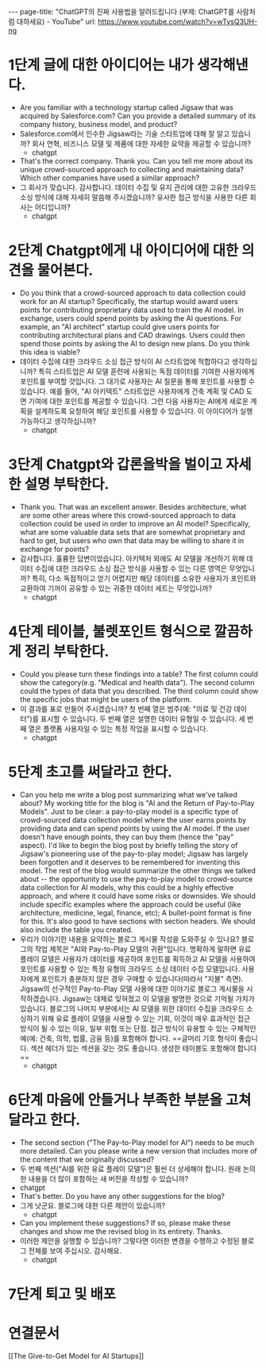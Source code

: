 --- page-title: "ChatGPT의 진짜 사용법을 알려드립니다 (부제: ChatGPT를 사람처럼 대하세요) - YouTube" url: https://www.youtube.com/watch?v=wTysQ3UH-ng 
# 1단계 글에 대한 아이디어는 내가 생각해낸다.
- Are you familiar with a technology startup called Jigsaw that was acquired by Salesforce.com? Can you provide a detailed summary of its company history, business model, and product?
- Salesforce.com에서 인수한 Jigsaw라는 기술 스타트업에 대해 잘 알고 있습니까? 회사 연혁, 비즈니스 모델 및 제품에 대한 자세한 요약을 제공할 수 있습니까?
	- chatgpt
- That's the correct company. Thank you. Can you tell me more about its unique crowd-sourced approach to collecting and maintaining data? Which other companies have used a similar approach? 
- 그 회사가 맞습니다. 감사합니다. 데이터 수집 및 유지 관리에 대한 고유한 크라우드 소싱 방식에 대해 자세히 말씀해 주시겠습니까? 유사한 접근 방식을 사용한 다른 회사는 어디입니까?
	- chatgpt
# 2단계 Chatgpt에게 내 아이디어에 대한 의견을 물어본다.
- Do you think that a crowd-sourced approach to data collection could work for an AI startup? Specifically, the startup would award users points for contributing proprietary data used to train the AI model. In exchange, users could spend points by asking the AI questions. For example, an "AI architect" startup could give users points for contributing architectural plans and CAD drawings. Users could then spend those points by asking the AI to design new plans. Do you think this idea is viable? 
- 데이터 수집에 대한 크라우드 소싱 접근 방식이 AI 스타트업에 적합하다고 생각하십니까? 특히 스타트업은 AI 모델 훈련에 사용되는 독점 데이터를 기여한 사용자에게 포인트를 부여할 것입니다. 그 대가로 사용자는 AI 질문을 통해 포인트를 사용할 수 있습니다. 예를 들어, "AI 아키텍트" 스타트업은 사용자에게 건축 계획 및 CAD 도면 기여에 대한 포인트를 제공할 수 있습니다. 그런 다음 사용자는 AI에게 새로운 계획을 설계하도록 요청하여 해당 포인트를 사용할 수 있습니다. 이 아이디어가 실행 가능하다고 생각하십니까?
	- chatgpt
# 3단계 Chatgpt와 갑론을박을 벌이고 자세한 설명 부탁한다.
- Thank you. That was an excellent answer. Besides architecture, what are some other areas where this crowd-sourced approach to data collection could be used in order to improve an AI model? Specifically, what are some valuable data sets that are somewhat proprietary and hard to get, but users who own that data may be willing to share it in exchange for points?
- 감사합니다. 훌륭한 답변이었습니다. 아키텍처 외에도 AI 모델을 개선하기 위해 데이터 수집에 대한 크라우드 소싱 접근 방식을 사용할 수 있는 다른 영역은 무엇입니까? 특히, 다소 독점적이고 얻기 어렵지만 해당 데이터를 소유한 사용자가 포인트와 교환하여 기꺼이 공유할 수 있는 귀중한 데이터 세트는 무엇입니까?
	- chatgpt
# 4단계 테이블, 불렛포인트 형식으로 깔끔하게 정리 부탁한다.
- Could you please turn these findings into a table? The first column could show the category(e.g. "Medical and health data"). The second column could the types of data that you described. The third column could show the specific jobs that might be users of the platform.
- 이 결과를 표로 만들어 주시겠습니까? 첫 번째 열은 범주(예: "의료 및 건강 데이터")를 표시할 수 있습니다. 두 번째 열은 설명한 데이터 유형일 수 있습니다. 세 번째 열은 플랫폼 사용자일 수 있는 특정 작업을 표시할 수 있습니다.
	- chatgpt
# 5단계 초고를 써달라고 한다.
- Can you help me write a blog post summarizing what we've talked about? My working title for the blog is "AI and the Return of Pay-to-Play Models". Just to be clear: a pay-to-play model is a specific type of crowd-sourced data collection model where the user earns points by providing data and can spend points by using the AI model. If the user doesn't have enough points, they can buy them (hence the "pay" aspect). I'd like to begin the blog post by briefly telling the story of Jigsaw's pioneering use of the pay-to-play model; Jigsaw has largely been forgotten and it deserves to be remembered for inventing this model. The rest of the blog would summarize the other things we talked about -- the opportunity to use the pay-to-play model to crowd-source data collection for AI models, why this could be a highly effective approach, and where it could have some risks or downsides. We should include specific examples where the approach could be useful (like architecture, medicine, legal, finance, etc); A bullet-point format is fine for this. It's also good to have sections with section headers. We should also include the table you created.
- 우리가 이야기한 내용을 요약하는 블로그 게시물 작성을 도와주실 수 있나요? 블로그의 작업 제목은 "AI와 Pay-to-Play 모델의 귀환"입니다. 명확하게 말하면 유료 플레이 모델은 사용자가 데이터를 제공하여 포인트를 획득하고 AI 모델을 사용하여 포인트를 사용할 수 있는 특정 유형의 크라우드 소싱 데이터 수집 모델입니다. 사용자에게 포인트가 충분하지 않은 경우 구매할 수 있습니다(따라서 "지불" 측면). Jigsaw의 선구적인 Pay-to-Play 모델 사용에 대한 이야기로 블로그 게시물을 시작하겠습니다. Jigsaw는 대체로 잊혀졌고 이 모델을 발명한 것으로 기억될 가치가 있습니다. 블로그의 나머지 부분에서는 AI 모델을 위한 데이터 수집을 크라우드 소싱하기 위해 유료 플레이 모델을 사용할 수 있는 기회, 이것이 매우 효과적인 접근 방식이 될 수 있는 이유, 일부 위험 또는 단점. 접근 방식이 유용할 수 있는 구체적인 예(예: 건축, 의학, 법률, 금융 등)를 포함해야 합니다. ==글머리 기호 형식이 좋습니다. 섹션 헤더가 있는 섹션을 갖는 것도 좋습니다. 생성한 테이블도 포함해야 합니다==
	- chatgpt
# 6단계 마음에 안들거나 부족한 부분을 고쳐달라고 한다.
- The second section ("The Pay-to-Play model for AI") needs to be much more detailed. Can you please write a new version that includes more of the content that we originally discussed?
- 두 번째 섹션("AI를 위한 유료 플레이 모델")은 훨씬 더 상세해야 합니다. 원래 논의한 내용을 더 많이 포함하는 새 버전을 작성할 수 있습니까?
- chatgpt
- That's better. Do you have any other suggestions for the blog?
- 그게 낫군요. 블로그에 대한 다른 제안이 있습니까?
	- chatgpt
- Can you implement these suggestions? If so, please make these changes and show me the revised blog in its entirety. Thanks.
- 이러한 제안을 실행할 수 있습니까? 그렇다면 이러한 변경을 수행하고 수정된 블로그 전체를 보여 주십시오. 감사해요.
	- chatgpt
# 7단계 퇴고 및 배포
# 연결문서
 [[The Give-to-Get Model for AI Startups]]

